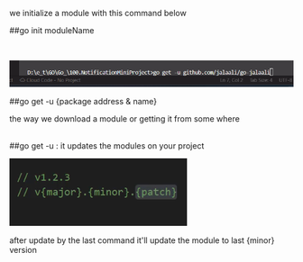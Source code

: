 
we initialize a module with this command below <br>

##go init moduleName 

<br>

![alt text](image.png)

##go get -u {package address & name} <br>

the way we download a module or getting it from some where<br><br>

##go get -u : it updates the modules on your project <br>

![alt text](image-1.png)

after update by the last command it'll update the module to last {minor} version 